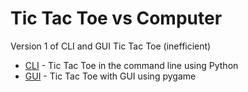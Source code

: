 # Tic Tac Toe vs Computer

Version 1 of CLI and GUI Tic Tac Toe (inefficient)

- [CLI](https://github.com/CalebHQ/tic-tac-toe/blob/main/tic_tac_toe.py) - Tic Tac Toe in the command line using Python
- [GUI](https://github.com/CalebHQ/tic-tac-toe/blob/main/tic_tac_toe.py) - Tic Tac Toe with GUI using pygame
